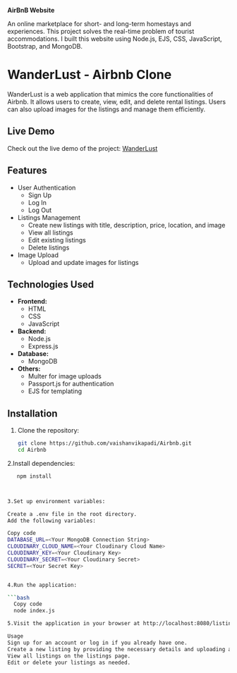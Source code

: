 **AirBnB Website**

An online marketplace for short- and long-term homestays and experiences. 
This project solves the real-time problem of tourist accommodations. 
I built this website using Node.js, EJS, CSS, JavaScript, Bootstrap, and MongoDB.
# WanderLust - Airbnb Clone

WanderLust is a web application that mimics the core functionalities of Airbnb. It allows users to create, view, edit, and delete rental listings. Users can also upload images for the listings and manage them efficiently.

## Live Demo
Check out the live demo of the project: [WanderLust](https://airbnb-2dsh.onrender.com/listings)

## Features
- User Authentication
  - Sign Up
  - Log In
  - Log Out
- Listings Management
  - Create new listings with title, description, price, location, and image
  - View all listings
  - Edit existing listings
  - Delete listings
- Image Upload
  - Upload and update images for listings

## Technologies Used
- **Frontend:**
  - HTML
  - CSS
  - JavaScript
- **Backend:**
  - Node.js
  - Express.js
- **Database:**
  - MongoDB
- **Others:**
  - Multer for image uploads
  - Passport.js for authentication
  - EJS for templating

## Installation

1. Clone the repository:
   ```bash
   git clone https://github.com/vaishanvikapadi/Airbnb.git
   cd Airbnb


2.Install dependencies:

```bash
   npm install



3.Set up environment variables:

Create a .env file in the root directory.
Add the following variables:

Copy code
DATABASE_URL=<Your MongoDB Connection String>
CLOUDINARY_CLOUD_NAME=<Your Cloudinary Cloud Name>
CLOUDINARY_KEY=<Your Cloudinary Key>
CLOUDINARY_SECRET=<Your Cloudinary Secret>
SECRET=<Your Secret Key>


4.Run the application:

```bash
  Copy code
  node index.js

5.Visit the application in your browser at http://localhost:8080/listing.

Usage
Sign up for an account or log in if you already have one.
Create a new listing by providing the necessary details and uploading an image.
View all listings on the listings page.
Edit or delete your listings as needed.
